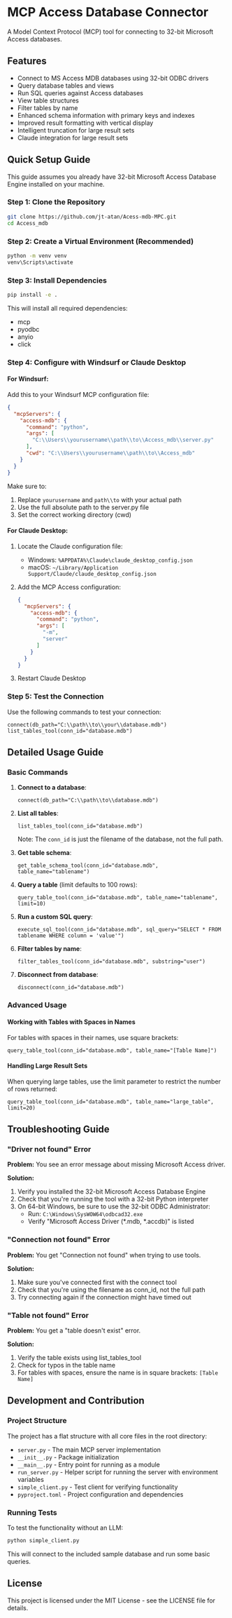 # MCP Access Database Connector

A Model Context Protocol (MCP) tool for connecting to 32-bit Microsoft Access databases.

## Features

- Connect to MS Access MDB databases using 32-bit ODBC drivers
- Query database tables and views
- Run SQL queries against Access databases
- View table structures
- Filter tables by name
- Enhanced schema information with primary keys and indexes
- Improved result formatting with vertical display
- Intelligent truncation for large result sets
- Claude integration for large result sets

## Quick Setup Guide

This guide assumes you already have 32-bit Microsoft Access Database Engine installed on your machine.

### Step 1: Clone the Repository

```bash
git clone https://github.com/jt-atan/Acess-mdb-MPC.git
cd Access_mdb
```

### Step 2: Create a Virtual Environment (Recommended)

```bash
python -m venv venv
venv\Scripts\activate
```

### Step 3: Install Dependencies

```bash
pip install -e .
```

This will install all required dependencies:
- mcp
- pyodbc
- anyio
- click

### Step 4: Configure with Windsurf or Claude Desktop

#### For Windsurf:

Add this to your Windsurf MCP configuration file:

```json
{
  "mcpServers": {
    "access-mdb": {
      "command": "python",
      "args": [
        "C:\\Users\\yourusername\\path\\to\\Access_mdb\\server.py"
      ],
      "cwd": "C:\\Users\\yourusername\\path\\to\\Access_mdb"
    }
  }
}
```

Make sure to:
1. Replace `yourusername` and `path\\to` with your actual path
2. Use the full absolute path to the server.py file
3. Set the correct working directory (cwd)

#### For Claude Desktop:

1. Locate the Claude configuration file:
   - Windows: `%APPDATA%\Claude\claude_desktop_config.json`
   - macOS: `~/Library/Application Support/Claude/claude_desktop_config.json`

2. Add the MCP Access configuration:
   ```json
   {
     "mcpServers": {
       "access-mdb": {
         "command": "python",
         "args": [
           "-m",
           "server"
         ]
       }
     }
   }
   ```

3. Restart Claude Desktop

### Step 5: Test the Connection

Use the following commands to test your connection:

```
connect(db_path="C:\\path\\to\\your\\database.mdb")
list_tables_tool(conn_id="database.mdb")
```

## Detailed Usage Guide

### Basic Commands

1. **Connect to a database**:
   ```
   connect(db_path="C:\\path\\to\\database.mdb")
   ```

2. **List all tables**:
   ```
   list_tables_tool(conn_id="database.mdb")
   ```
   Note: The `conn_id` is just the filename of the database, not the full path.

3. **Get table schema**:
   ```
   get_table_schema_tool(conn_id="database.mdb", table_name="tablename")
   ```

4. **Query a table** (limit defaults to 100 rows):
   ```
   query_table_tool(conn_id="database.mdb", table_name="tablename", limit=10)
   ```

5. **Run a custom SQL query**:
   ```
   execute_sql_tool(conn_id="database.mdb", sql_query="SELECT * FROM tablename WHERE column = 'value'")
   ```

6. **Filter tables by name**:
   ```
   filter_tables_tool(conn_id="database.mdb", substring="user")
   ```

7. **Disconnect from database**:
   ```
   disconnect(conn_id="database.mdb")
   ```

### Advanced Usage

#### Working with Tables with Spaces in Names

For tables with spaces in their names, use square brackets:

```
query_table_tool(conn_id="database.mdb", table_name="[Table Name]")
```

#### Handling Large Result Sets

When querying large tables, use the limit parameter to restrict the number of rows returned:

```
query_table_tool(conn_id="database.mdb", table_name="large_table", limit=20)
```

## Troubleshooting Guide

### "Driver not found" Error

**Problem:** You see an error message about missing Microsoft Access driver.

**Solution:**
1. Verify you installed the 32-bit Microsoft Access Database Engine
2. Check that you're running the tool with a 32-bit Python interpreter
3. On 64-bit Windows, be sure to use the 32-bit ODBC Administrator:
   - Run: `C:\Windows\SysWOW64\odbcad32.exe`
   - Verify "Microsoft Access Driver (*.mdb, *.accdb)" is listed

### "Connection not found" Error

**Problem:** You get "Connection not found" when trying to use tools.

**Solution:**
1. Make sure you've connected first with the connect tool
2. Check that you're using the filename as conn_id, not the full path
3. Try connecting again if the connection might have timed out

### "Table not found" Error

**Problem:** You get a "table doesn't exist" error.

**Solution:**
1. Verify the table exists using list_tables_tool
2. Check for typos in the table name
3. For tables with spaces, ensure the name is in square brackets: `[Table Name]`

## Development and Contribution

### Project Structure

The project has a flat structure with all core files in the root directory:

- `server.py` - The main MCP server implementation
- `__init__.py` - Package initialization
- `__main__.py` - Entry point for running as a module
- `run_server.py` - Helper script for running the server with environment variables
- `simple_client.py` - Test client for verifying functionality
- `pyproject.toml` - Project configuration and dependencies

### Running Tests

To test the functionality without an LLM:

```bash
python simple_client.py
```

This will connect to the included sample database and run some basic queries.

## License

This project is licensed under the MIT License - see the LICENSE file for details.
